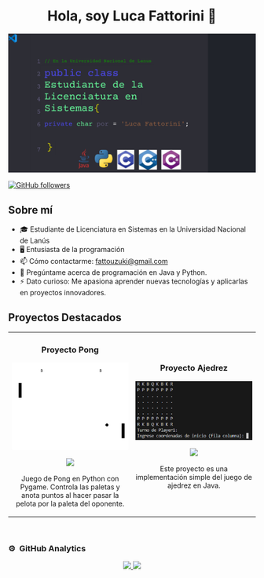 <div align="center">
<h1 align="center">Hola, soy Luca Fattorini 👋</h1>
</div>
<img src="https://github.com/lucafattorinii/lucafattorinii/blob/main/imagen.png?raw=true">

[![GitHub followers](https://img.shields.io/github/followers/lucafattorinii?style=social)](https://github.com/lucafattorinii)

## Sobre mí

- 🎓 Estudiante de Licenciatura en Sistemas en la Universidad Nacional de Lanús
- 🖥️ Entusiasta de la programación
- 📫 Cómo contactarme: fattouzuki@gmail.com
- 💬 Pregúntame acerca de programación en Java y Python.
- ⚡ Dato curioso: Me apasiona aprender nuevas tecnologías y aplicarlas en proyectos innovadores.

## Proyectos Destacados

<table>
<tr>
<td width="50%">
<h3 align="center">Proyecto Pong</h3>
<div align="center">
<a href="https://github.com/lucafattorinii/Pong" target="_blank"><img src="https://github.com/lucafattorinii/lucafattorinii/blob/main/pongimg.png?raw=true" width="400" alt="Descripción del proyecto 1"></a>
<p>
<a href="https://github.com/lucafattorinii/Pong" target="_blank">
<img src="https://img.shields.io/badge/CÓDIGO-ff9?style=for-the-badge&logo=github&logoColor=black">
</a>

</p>
<p>Juego de Pong en Python con Pygame. Controla las paletas y anota puntos al hacer pasar la pelota por la paleta del oponente.</p>
</div>
</td>

<td width="50%">
<h3 align="center">Proyecto Ajedrez</h3>
<div align="center">
<a href="https://github.com/lucafattorinii/Ajedrez" target="_blank"><img src="https://github.com/lucafattorinii/lucafattorinii/blob/main/ajedrezimg.png?raw=true" width="400" alt="Descripción del proyecto 2"></a>
<p>
<a href="https://github.com/lucafattorinii/Ajedrez" target="_blank">
<img src="https://img.shields.io/badge/CÓDIGO-ff9?style=for-the-badge&logo=github&logoColor=black">
</a>
</p>
<p>Este proyecto es una implementación simple del juego de ajedrez en Java.</p>
</div>
</td>
</tr>
</table>

<br>

### ⚙️ &nbsp;GitHub Analytics

<p align="center">
<a href="https://github.com/lucafattorinii">
  <img height="180em" src="https://github-readme-stats-eight-theta.vercel.app/api?username=lucafattorinii&show_icons=true&theme=algolia&include_all_commits=true&count_private=true"/>
  <img height="180em" src="https://github-readme-stats-eight-theta.vercel.app/api/top-langs/?username=lucafattorini&layout=compact&langs_count=8&theme=algolia"/>
</a>
</p>
